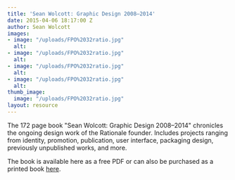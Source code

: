 ```yaml
---
title: 'Sean Wolcott: Graphic Design 2008–2014'
date: 2015-04-06 18:17:00 Z
author: Sean Wolcott
images:
- image: "/uploads/FPO%2032ratio.jpg"
  alt: 
- image: "/uploads/FPO%2032ratio.jpg"
  alt: 
- image: "/uploads/FPO%2032ratio.jpg"
  alt: 
- image: "/uploads/FPO%2032ratio.jpg"
  alt: 
thumb_image:
  image: "/uploads/FPO%2032ratio.jpg"
layout: resource
---
```


The 172 page book "Sean Wolcott: Graphic Design 2008–2014" chronicles the ongoing design work of the Rationale founder. Includes projects ranging from identity, promotion, publication, user interface, packaging design, previously unpublished works, and more.

The book is available here as a free PDF or can also be purchased as a printed book [here](http://rationale-design.com/store/sean-wolcott-graphic-design-20082014/).
